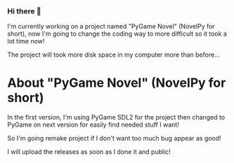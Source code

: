 ### Hi there 👋

I'm currently working on a project named "PyGame Novel" (NovelPy for short), now I'm going to change the coding way to more difficult so it took a lot time now!

The project will took more disk space in my computer more than before...

# About "PyGame Novel" (NovelPy for short)

In the first version, I'm using PyGame SDL2 for the project then changed to PyGame on next version for easily find needed stuff I want!

So I'm going remake project if I don't want too much bug appear as good!

I will upload the releases as soon as I done it and public!
